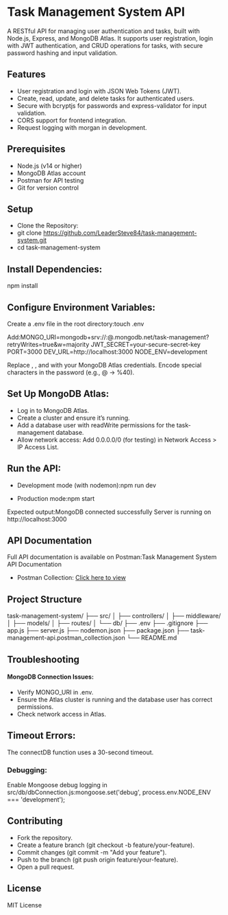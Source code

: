 # Task Management System API
A RESTful API for managing user authentication and tasks, built with Node.js, Express, and MongoDB Atlas. It supports user registration, login with JWT authentication, and CRUD operations for tasks, with secure password hashing and input validation.

## Features

- User registration and login with JSON Web Tokens (JWT).
- Create, read, update, and delete tasks for authenticated users.
- Secure with bcryptjs for passwords and express-validator for input validation.
- CORS support for frontend integration.
- Request logging with morgan in development.

## Prerequisites

- Node.js (v14 or higher)
- MongoDB Atlas account
- Postman for API testing
- Git for version control

## Setup

- Clone the Repository:
- git clone https://github.com/LeaderSteve84/task-management-system.git
- cd task-management-system


## Install Dependencies:
npm install


## Configure Environment Variables:

Create a .env file in the root directory:touch .env


Add:MONGO_URI=mongodb+srv://<username>:<password>@<cluster-name>.mongodb.net/task-management?retryWrites=true&w=majority
JWT_SECRET=your-secure-secret-key
PORT=3000
DEV_URL=http://localhost:3000
NODE_ENV=development


Replace <username>, <password>, and <cluster-name> with your MongoDB Atlas credentials. Encode special characters in the password (e.g., @ → %40).


## Set Up MongoDB Atlas:

- Log in to MongoDB Atlas.
- Create a cluster and ensure it’s running.
- Add a database user with readWrite permissions for the task-management database.
- Allow network access: Add 0.0.0.0/0 (for testing) in Network Access > IP Access List.


## Run the API:

- Development mode (with nodemon):npm run dev

- Production mode:npm start


Expected output:MongoDB connected successfully
Server is running on http://localhost:3000

## API Documentation
Full API documentation is available on Postman:Task Management System API Documentation
- Postman Collection: [Click here to view](https://documenter.getpostman.com/view/47095943/2sB3HjPMu9)


## Project Structure
task-management-system/
├── src/
│   ├── controllers/
│   ├── middleware/
│   ├── models/
│   ├── routes/
│   └── db/
├── .env
├── .gitignore
├── app.js
├── server.js
├── nodemon.json
├── package.json
├── task-management-api.postman_collection.json
└── README.md

## Troubleshooting

#### MongoDB Connection Issues:
- Verify MONGO_URI in .env.
- Ensure the Atlas cluster is running and the database user has correct permissions.
- Check network access in Atlas.

## Timeout Errors:
The connectDB function uses a 30-second timeout.

### Debugging:
Enable Mongoose debug logging in src/db/dbConnection.js:mongoose.set('debug', process.env.NODE_ENV === 'development');

## Contributing

- Fork the repository.
- Create a feature branch (git checkout -b feature/your-feature).
- Commit changes (git commit -m "Add your feature").
- Push to the branch (git push origin feature/your-feature).
- Open a pull request.

## License
MIT License
